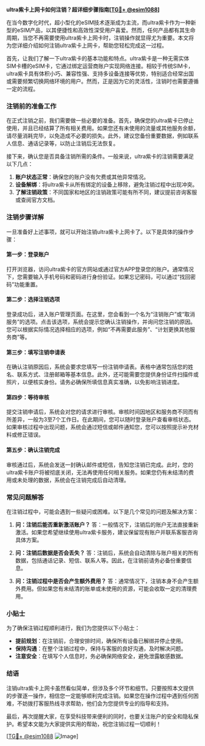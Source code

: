 **ultra紫卡上网卡如何注销？超详细步骤指南[[TG💪+ @esim1088](https://t.me/s/esim1088)]**

在当今数字化时代，超小型化的eSIM技术逐渐成为主流，而ultra紫卡作为一种新型的eSIM产品，以其便捷性和高效性深受用户喜爱。然而，任何产品都有其生命周期，当您不再需要使用ultra紫卡上网卡时，注销操作就显得尤为重要。本文将为您详细介绍如何注销ultra紫卡上网卡，帮助您轻松完成这一过程。

首先，让我们了解一下ultra紫卡的基本功能和特点。ultra紫卡是一种无需实体SIM卡槽的eSIM卡，它通过绑定运营商账户实现网络连接。相较于传统SIM卡，ultra紫卡具有体积小巧、兼容性强、支持多设备连接等优势，特别适合经常出国或需要频繁切换网络环境的用户。然而，正是因为它的灵活性，注销时也需要遵循一定的流程。

### 注销前的准备工作

在正式注销之前，我们需要做一些必要的准备。首先，确保您的ultra紫卡已停止使用，并且已经结算了所有相关费用。如果您还有未使用的流量或其他服务余额，请尽量消耗完毕，以免造成不必要的损失。此外，建议您备份重要数据，例如联系人信息、通话记录等，以防止注销后无法恢复。

接下来，确认您是否具备注销所需的条件。一般来说，ultra紫卡的注销需要满足以下几点：

1. **账户状态正常**：确保您的账户没有欠费或其他异常情况。
2. **设备解绑**：将ultra紫卡从所有绑定的设备上移除，避免注销过程中出现冲突。
3. **了解注销政策**：不同国家和地区的注销政策可能有所不同，建议提前咨询客服或查阅官方文档。

### 注销步骤详解

一旦准备好上述事项，就可以开始注销ultra紫卡上网卡了。以下是具体的操作步骤：

#### 第一步：登录账户

打开浏览器，访问ultra紫卡的官方网站或通过官方APP登录您的账户。通常情况下，您需要输入手机号码和密码进行身份验证。如果忘记密码，可以通过“找回密码”功能重置。

#### 第二步：选择注销选项

登录成功后，进入账户管理页面。在这里，您会看到一个名为“注销账户”或“取消服务”的选项。点击该选项，系统会提示您确认注销操作，并询问您注销的原因。您可以根据实际情况选择相应的选项，例如“不再需要此服务”、“计划更换其他服务商”等。

#### 第三步：填写注销申请表

在确认注销原因后，系统会要求您填写一份注销申请表。表格中通常包括您的姓名、联系方式、注册邮箱等基本信息。此外，还可能需要您提供身份证件扫描件或照片，以便核实身份。请务必确保所填信息真实准确，以免影响注销进度。

#### 第四步：等待审核

提交注销申请后，系统会对您的请求进行审核。审核时间因地区和服务商不同而有所差异，一般为3至7个工作日。在此期间，您可以随时登录账户查看审核状态。如果审核过程中出现问题，系统会通过短信或邮件通知您，您可以按照提示补充材料或修正错误。

#### 第五步：确认注销完成

审核通过后，系统会发送一封确认邮件或短信，告知您注销已完成。此时，您的ultra紫卡账户将被彻底关闭，无法再使用任何相关服务。如果您仍有未结清的费用或未处理的数据，系统会在注销完成后自动清理。

### 常见问题解答

在注销过程中，可能会遇到一些疑问或困难。以下是几个常见的问题及解决方案：

1. **问：注销后能否重新激活账户？**
   答：一般情况下，注销后的账户无法直接重新激活。如果您希望继续使用ultra紫卡服务，建议保留现有账户并联系客服咨询具体方案。

2. **问：注销后数据是否会丢失？**
   答：注销后，系统会自动清除与账户相关的所有数据，包括通话记录、短信、联系人等。因此，在注销前请务必备份重要信息。

3. **问：注销过程中是否会产生额外费用？**
   答：通常情况下，注销本身不会产生额外费用。但如果您有未结清的账单或未使用的资源，可能会收取一定的清理费用。

### 小贴士

为了确保注销过程顺利进行，我们为您提供以下小贴士：

- **提前规划**：在注销前，合理安排时间，确保所有设备已解绑并停止使用。
- **保持沟通**：在整个注销过程中，保持与客服的良好沟通，及时解决问题。
- **注意安全**：在填写个人信息时，务必确保网络安全，避免泄露敏感数据。

### 结语

注销ultra紫卡上网卡虽然看似简单，但涉及多个环节和细节。只要按照本文提供的步骤逐一操作，相信您一定能够顺利完成注销。如果您在操作过程中遇到任何困难，不妨拨打客服热线寻求帮助，他们会为您提供专业的指导和支持。

最后，再次提醒大家，在享受科技带来便利的同时，也要关注账户的安全和隐私保护。希望本文能为大家提供实用的帮助，祝您注销过程一切顺利！

[[TG💪+ @esim1088](https://t.me/s/esim1088) ![Image](https://i.postimg.cc/4NQfJmqS/Snipaste-2025-05-13-00-14-12.png)]